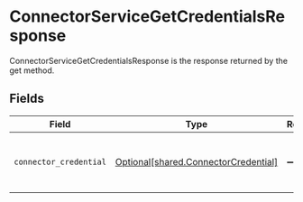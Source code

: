 # ConnectorServiceGetCredentialsResponse

ConnectorServiceGetCredentialsResponse is the response returned by the get method.


## Fields

| Field                                                                                  | Type                                                                                   | Required                                                                               | Description                                                                            |
| -------------------------------------------------------------------------------------- | -------------------------------------------------------------------------------------- | -------------------------------------------------------------------------------------- | -------------------------------------------------------------------------------------- |
| `connector_credential`                                                                 | [Optional[shared.ConnectorCredential]](undefined/models/shared/connectorcredential.md) | :heavy_minus_sign:                                                                     | ConnectorCredential is used by a connector to authenticate with conductor one.         |